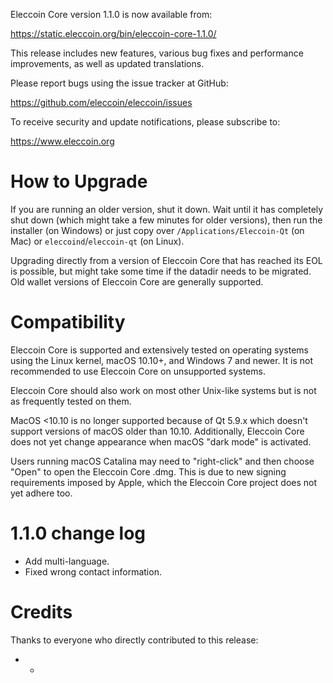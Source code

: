 Eleccoin Core version 1.1.0 is now available from:

  <https://static.eleccoin.org/bin/eleccoin-core-1.1.0/>

This release includes new features, various bug fixes and performance
improvements, as well as updated translations.

Please report bugs using the issue tracker at GitHub:

  <https://github.com/eleccoin/eleccoin/issues>

To receive security and update notifications, please subscribe to:

  <https://www.eleccoin.org>

How to Upgrade
==============

If you are running an older version, shut it down. Wait until it has completely
shut down (which might take a few minutes for older versions), then run the
installer (on Windows) or just copy over `/Applications/Eleccoin-Qt` (on Mac)
or `eleccoind`/`eleccoin-qt` (on Linux).

Upgrading directly from a version of Eleccoin Core that has reached its EOL is
possible, but might take some time if the datadir needs to be migrated.  Old
wallet versions of Eleccoin Core are generally supported.

Compatibility
=============

Eleccoin Core is supported and extensively tested on operating systems using
the Linux kernel, macOS 10.10+, and Windows 7 and newer. It is not recommended
to use Eleccoin Core on unsupported systems.

Eleccoin Core should also work on most other Unix-like systems but is not
as frequently tested on them.

MacOS <10.10 is no longer supported because of Qt 5.9.x which doesn't 
support versions of macOS older than 10.10. 
Additionally, Eleccoin Core does not yet change appearance when
macOS "dark mode" is activated.

Users running macOS Catalina may need to "right-click" and then choose "Open"
to open the Eleccoin Core .dmg. This is due to new signing requirements
imposed by Apple, which the Eleccoin Core project does not yet adhere too.

1.1.0 change log
================

- Add multi-language.
- Fixed wrong contact information.

Credits
=======

Thanks to everyone who directly contributed to this release:

- -